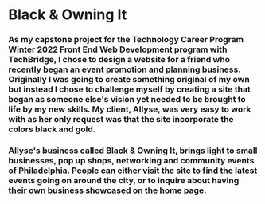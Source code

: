# Black & Owning It
### As my capstone project for the Technology Career Program Winter 2022 Front End Web Development program with TechBridge, I chose to design a website for a friend who recently began an event promotion and planning business. Originally I was going to create something original of my own but instead I chose to challenge myself by creating a site that began as someone else's vision yet needed to be brought to life by my new skills. My client, Allyse, was very easy to work with as her only request was that the site incorporate the colors black and gold. 
### Allyse's business called Black & Owning It, brings light to small businesses, pop up shops, networking and community events of Philadelphia. People can either visit the site to find the latest events going on around the city, or to inquire about having their own business showcased on the home page.
